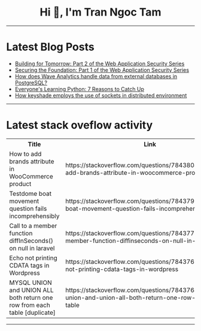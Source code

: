 <h1 align="center">Hi 👋, I'm Tran Ngoc Tam</h1>

---

# Latest Blog Posts 
<!-- BLOG-POST-LIST:START -->
- [Building for Tomorrow: Part 2 of the Web Application Security Series](https://dev.to/techtobe101/building-for-tomorrow-part-2-of-the-web-application-security-series-oaa)
- [Securing the Foundation: Part 1 of the Web Application Security Series](https://dev.to/techtobe101/securing-the-foundation-part-1-of-the-web-application-security-series-1883)
- [How does Wave Analytics handle data from external databases in PostgreSQL?](https://dev.to/shiviyer/how-does-wave-analytics-handle-data-from-external-databases-in-postgresql-3fbh)
- [Everyone&#39;s Learning Python: 7 Reasons to Catch Up](https://dev.to/fullstackdev/everyones-learning-python-7-reasons-to-catch-up-79e)
- [How keyshade employs the use of sockets in distributed environment](https://dev.to/keyshade/how-keyshade-employs-the-use-of-sockets-in-distributed-environment-2b0l)
<!-- BLOG-POST-LIST:END -->

---

# Latest stack oveflow activity
<table>
  <tr><th>Title</th><th>Link</th></tr>
  <!-- STACKOVERFLOW:START --><tr><td>How to add brands attribute in WooCommerce product</td><td>https://stackoverflow.com/questions/78438045/how-to-add-brands-attribute-in-woocommerce-product</td></tr><tr><td>Testdome boat movement question fails incomprehensibly</td><td>https://stackoverflow.com/questions/78437913/testdome-boat-movement-question-fails-incomprehensibly</td></tr><tr><td>Call to a member function diffInSeconds&lpar;&rpar; on null in laravel</td><td>https://stackoverflow.com/questions/78437784/call-to-a-member-function-diffinseconds-on-null-in-laravel</td></tr><tr><td>Echo not printing CDATA tags in Wordpress</td><td>https://stackoverflow.com/questions/78437651/echo-not-printing-cdata-tags-in-wordpress</td></tr><tr><td>MYSQL UNION and UNION ALL both return one row from each table [duplicate]</td><td>https://stackoverflow.com/questions/78437642/mysql-union-and-union-all-both-return-one-row-from-each-table</td></tr><!-- STACKOVERFLOW:END -->
</table>

---


